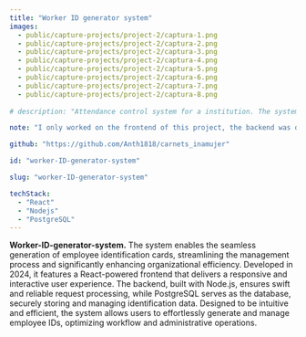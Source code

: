 ```yaml
---
title: "Worker ID generator system"
images: 
  - public/capture-projects/project-2/captura-1.png
  - public/capture-projects/project-2/captura-2.png
  - public/capture-projects/project-2/captura-3.png
  - public/capture-projects/project-2/captura-4.png 
  - public/capture-projects/project-2/captura-5.png
  - public/capture-projects/project-2/captura-6.png
  - public/capture-projects/project-2/captura-7.png
  - public/capture-projects/project-2/captura-8.png
 
# description: "Attendance control system for a institution. The system allows to register time of entry and exit of employees, also allows to get a report of each employee of every day, week or month, it has different filters to search by worker, department or date range. The system was developed using react for the frontend and nodejs for the backend. The database used was postgredSQL. The system was developed in 2024."

note: "I only worked on the frontend of this project, the backend was developed by a other developer worker of this institution."

github: "https://github.com/Anth1818/carnets_inamujer"

id: "worker-ID-generator-system"

slug: "worker-ID-generator-system"

techStack: 
  - "React"
  - "Nodejs"
  - "PostgreSQL"
---
```


**Worker-ID-generator-system.** The system enables the seamless generation of employee identification cards, streamlining the management process and significantly enhancing organizational efficiency. Developed in 2024, it features a React-powered frontend that delivers a responsive and interactive user experience. The backend, built with Node.js, ensures swift and reliable request processing, while PostgreSQL serves as the database, securely storing and managing identification data. Designed to be intuitive and efficient, the system allows users to effortlessly generate and manage employee IDs, optimizing workflow and administrative operations.